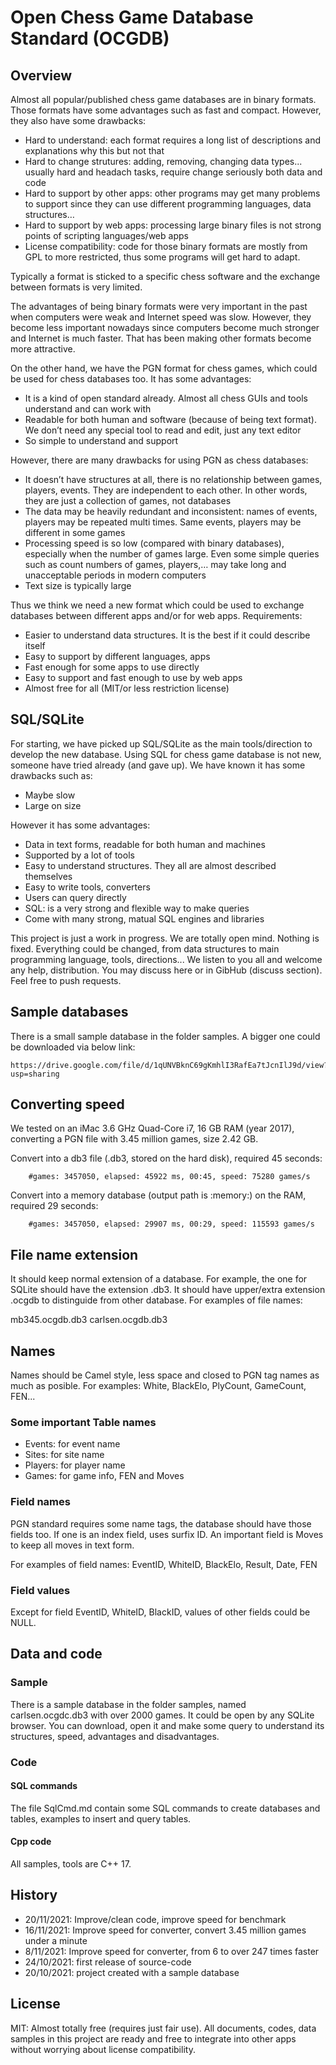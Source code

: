 # Open Chess Game Database Standard (OCGDB)

## Overview

Almost all popular/published chess game databases are in binary formats. Those formats have some advantages such as fast and compact. However, they also have some drawbacks:
 
- Hard to understand: each format requires a long list of descriptions and explanations why this but not that
- Hard to change strutures: adding, removing, changing data types... usually hard and headach tasks, require change seriously both data and code
- Hard to support by other apps: other programs may get many problems to support since they can use different programming languages, data structures…
- Hard to support by web apps: processing large binary files is not strong points of scripting languages/web apps
- License compatibility: code for those binary formats are mostly from GPL to more restricted, thus some programs will get hard to adapt. 

Typically a format is sticked to a specific chess software and the exchange between formats is very limited.

The advantages of being binary formats were very important in the past when computers were weak and Internet speed was slow. However, they become less important nowadays since computers become much stronger and Internet is much faster. That has been making other formats become more attractive.

On the other hand, we have the PGN format for chess games, which could be used for chess databases too. It has some advantages:
- It is a kind of open standard already. Almost all chess GUIs and tools understand and can work with
- Readable for both human and software (because of being text format). We don’t need any special tool to read and edit, just any text editor
- So simple to understand and support


However, there are many drawbacks for using PGN as chess databases:
- It doesn’t have structures at all, there is no relationship between games, players, events. They are independent to each other. In other words, they are just a collection of games, not databases
- The data may be heavily redundant and inconsistent: names of events, players may be repeated multi times. Same events, players may be different in some games
- Processing speed is so low (compared with binary databases), especially when the number of games large. Even some simple queries such as count numbers of games, players,… may take long and unacceptable periods in modern computers
- Text size is typically large


Thus we think we need a new format which could be used to exchange databases between different apps and/or for web apps. Requirements:
- Easier to understand data structures. It is the best if it could describe itself
- Easy to support by different languages, apps
- Fast enough for some apps to use directly
- Easy to support and fast enough to use by web apps
- Almost free for all (MIT/or less restriction license)

## SQL/SQLite
For starting, we have picked up SQL/SQLite as the main tools/direction to develop the new database. Using SQL for chess game database is not new, someone have tried already (and gave up). We have known it has some drawbacks such as:
- Maybe slow
- Large on size

However it has some advantages:
- Data in text forms, readable for both human and machines
- Supported by a lot of tools
- Easy to understand structures. They all are almost described themselves 
- Easy to write tools, converters
- Users can query directly
- SQL: is a very strong and flexible way to make queries
- Come with many strong, matual SQL engines and libraries


This project is just a work in progress. We are totally open mind. Nothing is fixed. Everything could be changed, from data structures to main programming language, tools, directions... We listen to you all and welcome any help, distribution. You may discuss here or in GibHub (discuss section). Feel free to push requests.

## Sample databases
There is a small sample database in the folder samples. A bigger one could be downloaded via below link:

    https://drive.google.com/file/d/1qUNVBknC69gKmhlI3RafEa7tJcnIlJ9d/view?usp=sharing

## Converting speed
We tested on an iMac 3.6 GHz Quad-Core i7, 16 GB RAM (year 2017), converting a PGN file with 3.45 million games, size 2.42 GB.

Convert into a db3 file (.db3, stored on the hard disk), required 45 seconds:

```
    #games: 3457050, elapsed: 45922 ms, 00:45, speed: 75280 games/s
```
Convert into a memory database (output path is :memory:) on the RAM, required 29 seconds:

```
    #games: 3457050, elapsed: 29907 ms, 00:29, speed: 115593 games/s
```

## File name extension
It should keep normal extension of a database. For example, the one for SQLite should have the extension .db3. It should have upper/extra extension .ocgdb to distinguide from other database.
For examples of file names:

  mb345.ocgdb.db3
  carlsen.ocgdb.db3

## Names
Names should be Camel style, less space and closed to PGN tag names as much as posible. 
For examples: White, BlackElo, PlyCount, GameCount, FEN...

### Some important Table names
- Events: for event name
- Sites: for site name
- Players: for player name
- Games: for game info, FEN and Moves

### Field names
PGN standard requires some name tags, the database should have those fields too. If one is an index field, uses surfix ID.
An important field is Moves to keep all moves in text form.

For examples of field names:
 EventID, WhiteID, BlackElo, Result, Date, FEN

### Field values
Except for field EventID, WhiteID, BlackID, values of other fields could be NULL.


## Data and code

### Sample
There is a sample database in the folder samples, named carlsen.ocgdc.db3 with over 2000 games. It could be open by any SQLite browser. You can download, open it and make some query to understand its structures, speed, advantages and disadvantages.

### Code

#### SQL commands
The file SqlCmd.md contain some SQL commands to create databases and tables, examples to insert and query tables.

#### Cpp code
All samples, tools are C++ 17.

## History
* 20/11/2021: Improve/clean code, improve speed for benchmark
* 16/11/2021: Improve speed for converter, convert 3.45 million games under a minute
* 8/11/2021: Improve speed for converter, from 6 to over 247 times faster
* 24/10/2021: first release of source-code
* 20/10/2021: project created with a sample database

## License
MIT: Almost totally free (requires just fair use). All documents, codes, data samples in this project are ready and free to integrate into other apps without worrying about license compatibility.


